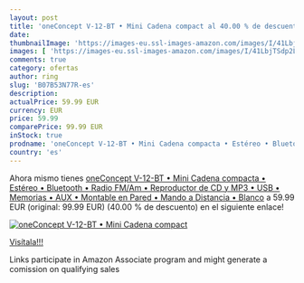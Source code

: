 ```yaml
---
layout: post
title: 'oneConcept V-12-BT • Mini Cadena compact al 40.00 % de descuento'
date: 
thumbnailImage: 'https://images-eu.ssl-images-amazon.com/images/I/41LbjTSdp2L._SL200_.jpg'
images: [ 'https://images-eu.ssl-images-amazon.com/images/I/41LbjTSdp2L._SL200_.jpg' ]
comments: true
category: ofertas
author: ring
slug: 'B07B53N77R-es'
description:
actualPrice: 59.99 EUR
currency: EUR
price: 59.99
comparePrice: 99.99 EUR
inStock: true
prodname: 'oneConcept V-12-BT • Mini Cadena compacta • Estéreo • Bluetooth • Radio FM/Am • Reproductor de CD y MP3 • USB • Memorias • AUX • Montable en Pared • Mando a Distancia • Blanco'
country: 'es'
---
```


Ahora mismo tienes [oneConcept V-12-BT • Mini Cadena compacta • Estéreo • Bluetooth • Radio FM/Am • Reproductor de CD y MP3 • USB • Memorias • AUX • Montable en Pared • Mando a Distancia • Blanco](https://www.amazon.es/dp/B07B53N77R/?tag=tolees-21) a 59.99 EUR (original: 99.99 EUR) (40.00 %  de descuento) en el siguiente enlace!

[![oneConcept V-12-BT • Mini Cadena compact](https://images-eu.ssl-images-amazon.com/images/I/41LbjTSdp2L._SL200_.jpg)](https://www.amazon.es/dp/B07B53N77R/?tag=tolees-21)

[Visítala!!!](https://www.amazon.es/dp/B07B53N77R/?tag=tolees-21)

Links participate in Amazon Associate program and might generate a comission on qualifying sales
